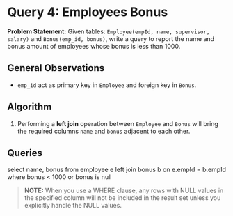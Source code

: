 # Query 4: Employees Bonus

**Problem Statement:** Given tables: `Employee(empId, name, supervisor, salary)` and `Bonus(emp_id, bonus)`, write a query to report the name and bonus amount of employees whose bonus is less than 1000.

## General Observations

- `emp_id` act as primary key in `Employee` and foreign key in `Bonus`.

## Algorithm

1. Performing a **left join** operation between `Employee` and `Bonus` will bring the required columns `name` and `bonus` adjacent to each other.

## Queries

select name, bonus
from employee e left join bonus b
on e.empId = b.empId
where bonus < 1000 or bonus is null

> **NOTE:** When you use a WHERE clause, any rows with NULL values in the specified column will not be included in the result set unless you explicitly handle the NULL values.
